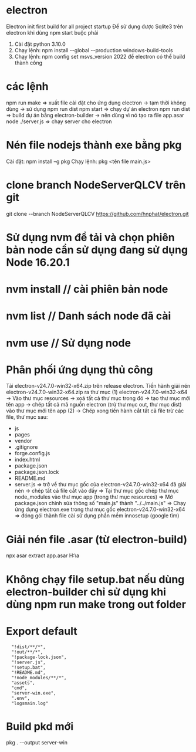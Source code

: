 # electron
Electron init first build for all project startup
Để sử dụng được Sqlite3 trên electron khi dùng npm start
buộc phải 
1. Cài đặt python 3.10.0
2. Chạy lệnh: npm install --global --production windows-build-tools
3. Chạy lệnh: npm config set msvs_version 2022
để electron có thể build thành công

# các lệnh
npm run make => xuất file cài đặt cho ứng dụng electron -> tạm thời không dùng -> sử dụng npm run dist
npm start => chạy dự án electron
npm run dist => build dự án bằng electron-builder -> nên dùng vì nó tạo ra file app.asar
node ./server.js => chạy server cho electron
# Nén file nodejs thành exe bằng pkg
Cài đặt: npm install –g pkg
Chạy lệnh: pkg <tên file main.js>
# clone branch NodeServerQLCV trên git
git clone --branch NodeServerQLCV https://github.com/hnphat/electron.git
# Sử dụng nvm để tải và chọn phiên bản node cần sử dụng đang sử dụng Node 16.20.1
# nvm install <node version> // cài phiên bản node
# nvm list // Danh sách node đã cài
# nvm use <node version> // Sử dụng node

# Phân phối ứng dụng thủ công 
Tải electron-v24.7.0-win32-x64.zip trên release electron. Tiến hành giải nén electron-v24.7.0-win32-x64.zip ra thư mục (1) electron-v24.7.0-win32-x64
-> Vào thư mục resources -> xoá tất cả thư mục trong đó -> tạo thư mục mới tên app
-> chép tất cả mã nguồn electron (trừ thư mục out, thư mục dist) vào thư mục mới tên app (2)
-> Chép xong tiến hành cắt tất cả file trừ các file, thư mục sau:
+ js
+ pages
+ vendor
+ .gitignore
+ forge.config.js
+ index.html
+ package.json
+ package.json.lock
+ README.md
+ server.js
=> trở về thư mục gốc của electron-v24.7.0-win32-x64 đã giải nén -> chép tất cả file cắt vào đấy
=> Tại thư mục gốc chép thư mục node_modules vào thư mục app (trong thư mục resources)
=> Mở package.json chỉnh sửa thông số "main.js" thành "../../main.js"
=> Chạy ứng dụng electron.exe trong thư mục gốc electron-v24.7.0-win32-x64
=> đóng gói thành file cài sử dụng phần mềm innosetup (google tìm)

# Giải nén file .asar (từ electron-build)
npx asar extract app.asar H:\a

# Không chạy file setup.bat nếu dùng electron-builder chỉ sử dụng khi dùng npm run make trong out folder


# Export default
      "!dist/**/*",
      "!out/**/*",
      "!package-lock.json",
      "!server.js",
      "!setup.bat",
      "!README.md",
      "!node_modules/**/*",
      "assets",
      "cmd",
      "server-win.exe",
      ".env",
      "logsmain.log"

# Build pkd mới
pkg . --output server-win